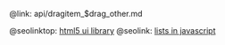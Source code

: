 @link: api/dragitem_$drag_other.md

@seolinktop: [html5 ui library](https://webix.com)
@seolink: [lists in javascript](https://webix.com/widget/list/)